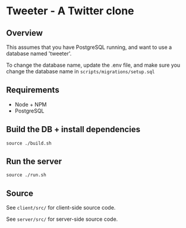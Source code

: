 # Tweeter - A Twitter clone

## Overview
This assumes that you have PostgreSQL running, and want to use a database named 'tweeter'. 

To change the database name, update the .env file, and make sure you change the database
name in `scripts/migrations/setup.sql`

## Requirements
- Node + NPM
- PostgreSQL

## Build the DB + install dependencies
`source ./build.sh`

## Run the server
`source ./run.sh`


## Source
See `client/src/` for client-side source code.

See `server/src/` for server-side source code.

